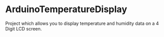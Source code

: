 # ArduinoTemperatureDisplay
Project which allows you to display temperature and humidity data on a 4 Digit LCD screen.
